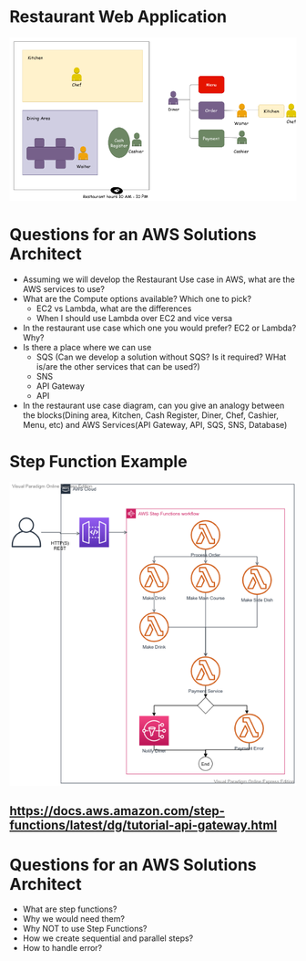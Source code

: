 # Restaurant Web Application
![alt text right](./assets/restaurant.png "Restaurant Web Application")

# Questions for an AWS Solutions Architect 
- Assuming we will develop the Restaurant Use case in AWS, what are the AWS services to use?
- What are the Compute options available? Which one to pick?
  - EC2 vs Lambda, what are the differences
  - When I should use Lambda over EC2 and vice versa
- In the restaurant use case which one you would prefer? EC2 or Lambda? Why?
- Is there a place where we can use
  - SQS (Can we develop a solution without SQS? Is it required? WHat is/are the other services that can be used?)
  - SNS
  - API Gateway
  - API
- In the restaurant use case diagram, can you give an analogy between the blocks(Dining area, Kitchen, Cash Register, Diner, Chef, Cashier, Menu, etc) and AWS Services(API Gateway, API, SQS, SNS, Database)

# Step Function Example
![alt text right](./assets/step_function.png "Step Function Example")

## https://docs.aws.amazon.com/step-functions/latest/dg/tutorial-api-gateway.html

# Questions for an AWS Solutions Architect 
- What are step functions?
- Why we would need them?
- Why NOT to use Step Functions?
- How we create sequential and parallel steps?
- How to handle error?
